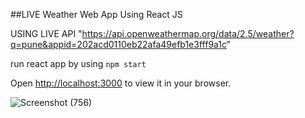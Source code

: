 ##LIVE Weather Web App 
Using React JS

USING LIVE API 
"https://api.openweathermap.org/data/2.5/weather?q=pune&appid=202acd0110eb22afa49efb1e3fff9a1c"

run react app by using `npm start`


Open [http://localhost:3000](http://localhost:3000) to view it in your browser.

![Screenshot (756)](https://user-images.githubusercontent.com/92621125/217011391-717ebaae-de7f-430e-9908-8a0849e9d534.png)
